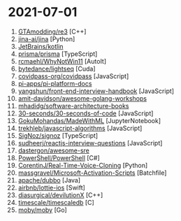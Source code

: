 # 2021-07-01

1. [GTAmodding/re3](https://github.com/GTAmodding/re3 "GTA III, Vice City") [C++]
2. [jina-ai/jina](https://github.com/jina-ai/jina "Cloud-native neural search framework for 𝙖𝙣𝙮 kind of data") [Python]
3. [JetBrains/kotlin](https://github.com/JetBrains/kotlin "The Kotlin Programming Language.") 
4. [prisma/prisma](https://github.com/prisma/prisma "Next-generation ORM for Node.js & TypeScript | PostgreSQL, MySQL, MariaDB, SQL Server & SQLite") [TypeScript]
5. [rcmaehl/WhyNotWin11](https://github.com/rcmaehl/WhyNotWin11 "Detection Script to help identify why your PC isn't Windows 11 Release Ready") [AutoIt]
6. [bytedance/lightseq](https://github.com/bytedance/lightseq "LightSeq: A High Performance Library for Sequence Processing and Generation") [Cuda]
7. [covidpass-org/covidpass](https://github.com/covidpass-org/covidpass "Web app for adding EU COVID-19 Vaccination Certificates to your wallets") [JavaScript]
8. [pi-apps/pi-platform-docs](https://github.com/pi-apps/pi-platform-docs "") 
9. [yangshun/front-end-interview-handbook](https://github.com/yangshun/front-end-interview-handbook "🕸 No-bullshit answers to the famous h5bp Front-end Job Interview Questions") [JavaScript]
10. [amit-davidson/awesome-golang-workshops](https://github.com/amit-davidson/awesome-golang-workshops "A curated list of awesome golang workshops.") 
11. [mhadidg/software-architecture-books](https://github.com/mhadidg/software-architecture-books "A comprehensive list of books on Software Architecture.") 
12. [30-seconds/30-seconds-of-code](https://github.com/30-seconds/30-seconds-of-code "Short JavaScript code snippets for all your development needs") [JavaScript]
13. [GokuMohandas/MadeWithML](https://github.com/GokuMohandas/MadeWithML "Learn how to responsibly deliver value with ML.") [JupyterNotebook]
14. [trekhleb/javascript-algorithms](https://github.com/trekhleb/javascript-algorithms "📝 Algorithms and data structures implemented in JavaScript with explanations and links to further readings") [JavaScript]
15. [SigNoz/signoz](https://github.com/SigNoz/signoz "SigNoz helps developers monitor their applications & troubleshoot problems, an open-source alternative to DataDog, NewRelic, etc. 🔥 🖥") [TypeScript]
16. [sudheerj/reactjs-interview-questions](https://github.com/sudheerj/reactjs-interview-questions "List of top 500 ReactJS Interview Questions & Answers....Coding exercise questions are coming soon!!") [JavaScript]
17. [dastergon/awesome-sre](https://github.com/dastergon/awesome-sre "A curated list of Site Reliability and Production Engineering resources.") 
18. [PowerShell/PowerShell](https://github.com/PowerShell/PowerShell "PowerShell for every system!") [C#]
19. [CorentinJ/Real-Time-Voice-Cloning](https://github.com/CorentinJ/Real-Time-Voice-Cloning "Clone a voice in 5 seconds to generate arbitrary speech in real-time") [Python]
20. [massgravel/Microsoft-Activation-Scripts](https://github.com/massgravel/Microsoft-Activation-Scripts "A collection of scripts for activating Microsoft products using HWID / KMS38 / Online KMS activation methods with a focus on open-source code, less antivirus detection and user-friendliness.") [Batchfile]
21. [apache/dubbo](https://github.com/apache/dubbo "Apache Dubbo is a high-performance, java based, open source RPC framework.") [Java]
22. [airbnb/lottie-ios](https://github.com/airbnb/lottie-ios "An iOS library to natively render After Effects vector animations") [Swift]
23. [diasurgical/devilutionX](https://github.com/diasurgical/devilutionX "Diablo build for modern operating systems") [C++]
24. [timescale/timescaledb](https://github.com/timescale/timescaledb "An open-source time-series SQL database optimized for fast ingest and complex queries. Packaged as a PostgreSQL extension.") [C]
25. [moby/moby](https://github.com/moby/moby "Moby Project - a collaborative project for the container ecosystem to assemble container-based systems") [Go]
